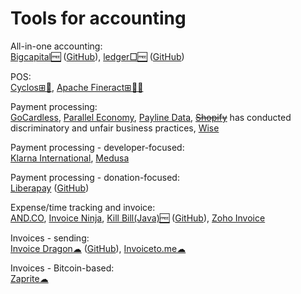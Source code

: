 
# Tools for accounting

All-in-one accounting:  
[Bigcapital🆓](https://bigcapital.ly/) ([GitHub](https://github.com/bigcapitalhq/bigcapital)),
[ledger□🆓](https://ledger-cli.org/) ([GitHub](https://github.com/ledger/ledger))

POS:  
[Cyclos⊞🐧](https://www.cyclos.org/),
[Apache Fineract⊞🐧🆓](https://github.com/apache/fineract)

Payment processing:  
[GoCardless](https://gocardless.com/),
[Parallel Economy](https://www.paralleleconomy.com/),
[Payline Data](https://paylinedata.com/),
~~[Shopify](https://www.shopify.com/)~~ has conducted discriminatory and unfair business practices,
[Wise](https://wise.com/business/)

Payment processing - developer-focused:  
[Klarna International](https://www.klarna.com/international/),
[Medusa](https://medusajs.com/)

Payment processing - donation-focused:  
[Liberapay](https://liberapay.com/) ([GitHub](https://github.com/liberapay/liberapay.com))

Expense/time tracking and invoice:  
[AND.CO](https://www.and.co/),
[Invoice Ninja](https://www.invoiceninja.com/),
[Kill Bill(Java)🆓](https://killbill.io/) ([GitHub](https://github.com/killbill/killbill)),
[Zoho Invoice](https://www.zoho.com/invoice/)

Invoices - sending:  
[Invoice Dragon☁](https://invoicedragon.com/) ([GitHub](https://github.com/LaniJ/invoice-dragon)),
[Invoiceto.me☁](https://invoiceto.me/)

Invoices - Bitcoin-based:  
[Zaprite☁](https://zaprite.com/)
